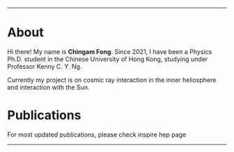 
---

# About
Hi there! My name is **Chingam Fong**. Since 2021, I have been a Physics Ph.D. student in the Chinese University of Hong Kong, studying under Professor Kenny C. Y. Ng. 

Currently my project is on cosmic ray interaction in the inner heliosphere and interaction with the Sun.
<!--- --->
<!---![Hiking in Taishan, Sep. 2025](https://github.com/fongchingam/fongchingam.github.io/blob/main/20250918_141339[3].jpg) --->

# Publications 

For most updated publications, please check inspire hep page

---

